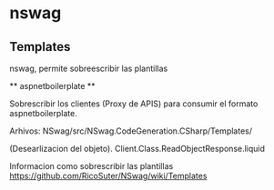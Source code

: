 # nswag


## Templates

nswag, permite sobreescribir las plantillas


** aspnetboilerplate **

Sobrescribir los clientes (Proxy de APIS) para consumir el formato aspnetboilerplate.


Arhivos:
NSwag/src/NSwag.CodeGeneration.CSharp/Templates/ 

(Desearlizacion del objeto). 
Client.Class.ReadObjectResponse.liquid



Informacion como sobrescribir las plantillas
https://github.com/RicoSuter/NSwag/wiki/Templates
